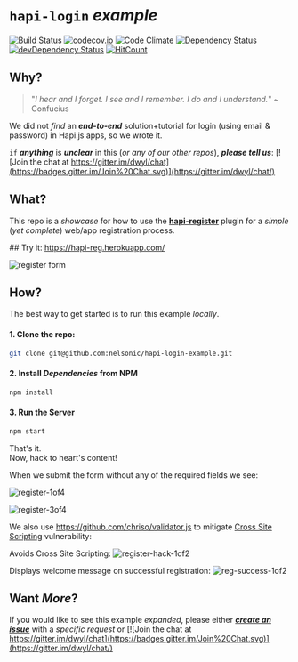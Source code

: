 # `hapi-login` *example*

[![Build Status](https://travis-ci.org/nelsonic/hapi-login-example.svg)](https://travis-ci.org/nelsonic/hapi-login-example)
[![codecov.io](http://codecov.io/github/nelsonic/hapi-login-example/coverage.svg?branch=master)](http://codecov.io/github/nelsonic/hapi-login-example?branch=master)
[![Code Climate](https://codeclimate.com/github/nelsonic/hapi-login-example/badges/gpa.svg)](https://codeclimate.com/github/nelsonic/hapi-login-example)
[![Dependency Status](https://david-dm.org/nelsonic/hapi-login-example.svg)](https://david-dm.org/nelsonic/hapi-login-example)
[![devDependency Status](https://david-dm.org/nelsonic/hapi-login-example/dev-status.svg)](https://david-dm.org/nelsonic/hapi-login-example#info=devDependencies)
[![HitCount](https://hitt.herokuapp.com/nelsonic/hapi-login-example.svg)](https://github.com/nelsonic/hapi-login-example)

## Why?

> "*I hear and I forget. I see and I remember. I do and I understand.*" ~ Confucius

We did not *find* an ***end-to-end*** solution+tutorial
for login (using email & password) in Hapi.js apps,
so we wrote it.

`if` ***anything*** is ***unclear*** in this (*or any of our other repos*),
***please tell us***:
[![Join the chat at https://gitter.im/dwyl/chat](https://badges.gitter.im/Join%20Chat.svg)](https://gitter.im/dwyl/chat/)  



## What?

This repo is a *showcase* for how to use the
[**hapi-register**](https://github.com/nelsonic/hapi-register) plugin
for a *simple* (*yet complete*) web/app registration process.


## Try it: https://hapi-reg.herokuapp.com/

![register form](https://cloud.githubusercontent.com/assets/194400/10197712/d6cc0348-6790-11e5-86ca-dc218bdffd54.png)

## How?

The best way to get started is to run this example *locally*.

#### 1. Clone the repo:

```sh
git clone git@github.com:nelsonic/hapi-login-example.git
```
#### 2. Install *Dependencies* from NPM

```sh
npm install
```

#### 3. Run the Server

```sh
npm start
```

That's it.  
Now, hack to heart's content!


When we submit the form without any of the required fields we see:

![register-1of4](https://cloud.githubusercontent.com/assets/194400/10266518/ce0c2ba6-6a61-11e5-89bc-4abf33b30f21.png)

![register-3of4](https://cloud.githubusercontent.com/assets/194400/10266523/680d1922-6a62-11e5-9533-3560a646dfd0.png)

We also use https://github.com/chriso/validator.js
to mitigate [Cross Site Scripting](https://en.wikipedia.org/wiki/Cross-site_scripting)
vulnerability:

Avoids Cross Site Scripting:
![register-hack-1of2](https://cloud.githubusercontent.com/assets/194400/10267320/5dd3bad6-6a87-11e5-888b-f1e1dbbf9f39.png)

Displays welcome message on successful registration:
![reg-success-1of2](https://cloud.githubusercontent.com/assets/194400/10267355/c7d8a31e-6a88-11e5-8bf9-3bb148e2d870.png)

## Want *More*?

If you would like to see this example *expanded*,
please either [***create an issue***](https://github.com/nelsonic/hapi-login-example/issues)
with a *specific request* or [![Join the chat at https://gitter.im/dwyl/chat](https://badges.gitter.im/Join%20Chat.svg)](https://gitter.im/dwyl/chat/)
